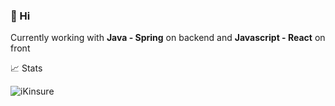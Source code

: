### 👋 Hi  

Currently working with **Java - Spring** on backend and **Javascript - React** on front

📈 Stats

<p align="left"> <img src="https://github-readme-stats.vercel.app/api?username=iKinsure&show_icons=true&theme=gotham" alt="iKinsure" />
